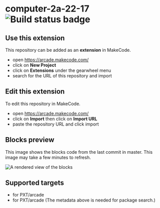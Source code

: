 # computer-2a-22-17 ![Build status badge](https://github.com/2357xy/computer-2a-22-17/workflows/MakeCode/badge.svg)



## Use this extension

This repository can be added as an **extension** in MakeCode.

* open https://arcade.makecode.com/
* click on **New Project**
* click on **Extensions** under the gearwheel menu
* search for the URL of this repository and import

## Edit this extension

To edit this repository in MakeCode.

* open https://arcade.makecode.com/
* click on **Import** then click on **Import URL**
* paste the repository URL and click import

## Blocks preview

This image shows the blocks code from the last commit in master.
This image may take a few minutes to refresh.

![A rendered view of the blocks](https://github.com/2357xy/computer-2a-22-17/raw/master/.makecode/blocks.png)

## Supported targets

* for PXT/arcade
* for PXT/arcade
(The metadata above is needed for package search.)

